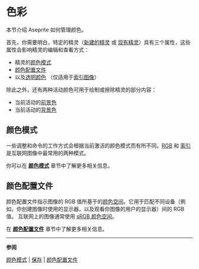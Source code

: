 # 色彩

本节介绍 Aseprite 如何管理颜色。

首先，你需要明白，特定的精灵（[新建的精灵](new-sprite.md) 或 [现有精灵](open.md)）具有三个属性，这些属性会影响精灵的编辑和查看方式：

* 精灵的[颜色模式](color-mode.md)
* [颜色配置文件](color-profile.md)
* 以及[透明颜色](transparent-color.md)
  （仅适用于[索引图像](color-mode.md#indexed)）

除此之外，还有两种活动颜色可用于绘制或擦除精灵的部分内容：

* 当前活动的[前景色](color-bar.md#foreground-color)
* 当前活动的[背景色](color-bar.md#background-color)

## 颜色模式

一些调整和命令的工作方式会根据当前激活的颜色模式而有所不同。[RGB](https://en.wikipedia.org/wiki/RGB_color_model) 和 [索引](https://en.wikipedia.org/wiki/Indexed_color) 是互联网图像中最常用的两种模式。

你可以在 **[颜色模式](color-mode.md)** 章节中了解更多相关信息。

## 颜色配置文件

颜色配置文件指示图像的 RGB 值所基于的[颜色空间](https://en.wikipedia.org/wiki/Color_space)。它用于匹配不同设备（例如，你创建图像时使用的显示器，以及观看你图像的用户的显示器）间的 RGB 值。
互联网上的图像通常使用 [sRGB 颜色空间](https://en.wikipedia.org/wiki/SRGB)。

在 **[颜色配置文件](color-profile.md)** 章节中了解更多相关信息。

---

**参阅**

[颜色模式](color-mode.md) |
[保存](save.md) |
[颜色配置文件](color-profile.md)
